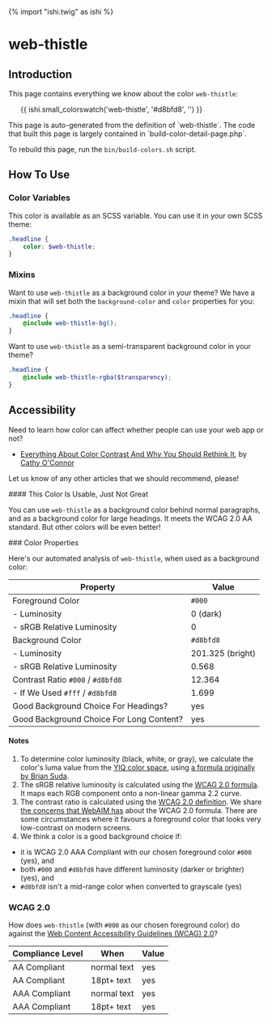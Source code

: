 {% import "ishi.twig" as ishi %}
# web-thistle

## Introduction

This page contains everything we know about the color `web-thistle`:

<div class="grid">
    <div class="cell">
        <div class="swatch">
            <ul>
                {{ ishi.small_colorswatch('web-thistle', '#d8bfd8', '') }}
            </ul>
        </div>
    </div>
</div>

<div class="callout attention" markdown="1">
This page is auto-generated from the definition of `web-thistle`. The code that built this page is largely contained in `build-color-detail-page.php`.

To rebuild this page, run the `bin/build-colors.sh` script.
</div>

## How To Use

### Color Variables

This color is available as an SCSS variable. You can use it in your own SCSS theme:

```scss
.headline {
    color: $web-thistle;
}
```

### Mixins

Want to use `web-thistle` as a background color in your theme? We have a mixin that will set both the `background-color` and `color` properties for you:

```scss
.headline {
    @include web-thistle-bg();
}
```

Want to use `web-thistle` as a semi-transparent background color in your theme?

```scss
.headline {
    @include web-thistle-rgba($transparency);
}
```

## Accessibility

Need to learn how color can affect whether people can use your web app or not?

* [Everything About Color Contrast And Why You Should Rethink It](https://www.smashingmagazine.com/2014/10/color-contrast-tips-and-tools-for-accessibility/), by [Cathy O'Connor](http://www.twitter.com/cagocon)

Let us know of any other articles that we should recommend, please!
<div class="callout warning" markdown="1">
#### This Color Is Usable, Just Not Great

You can use `web-thistle` as a background color behind normal paragraphs, and as a background color for large headings. It meets the WCAG 2.0 AA standard. But other colors will be even better!
</div>
### Color Properties

Here's our automated analysis of `web-thistle`, when used as a background color:

Property | Value
---------|------
Foreground Color | `#000`
- Luminosity | 0 (dark)
- sRGB Relative Luminosity | 0
Background Color | `#d8bfd8`
- Luminosity | 201.325 (bright)
- sRGB Relative Luminosity | 0.568
Contrast Ratio `#000` / `#d8bfd8` | 12.364
- If We Used `#fff` / `#d8bfd8` | 1.699
Good Background Choice For Headings? | yes
Good Background Choice For Long Content? | yes

#### Notes

1. To determine color luminosity (black, white, or gray), we calculate the color's luma value from the [YIQ color space](https://en.wikipedia.org/wiki/YIQ), using [a formula originally by Brian Suda](https://24ways.org/2010/calculating-color-contrast/).
1. The sRGB relative luminosity is calculated using the [WCAG 2.0 formula](https://www.w3.org/TR/WCAG20/#relativeluminancedef). It maps each RGB component onto a non-linear gamma 2.2 curve.
1. The contrast ratio is calculated using the [WCAG 2.0 definition](https://www.w3.org/TR/2008/REC-WCAG20-20081211/#contrast-ratiodef). We share [the concerns that WebAIM has](http://webaim.org/blog/wcag-2-1-feedback/) about the WCAG 2.0 formula. There are some circumstances where it favours a foreground color that looks very low-contrast on modern screens.
1. We think a color is a good background choice if:
  - it is WCAG 2.0 AAA Compliant with our chosen foreground color `#000` (yes), and
  - both `#000` and `#d8bfd8` have different luminosity (darker or brighter) (yes), and
  - `#d8bfd8` isn't a mid-range color when converted to grayscale (yes)

### WCAG 2.0

How does `web-thistle` (with `#000` as our chosen foreground color) do against the [Web Content Accessibility Guidelines (WCAG) 2.0](https://www.w3.org/TR/WCAG20/)?

Compliance Level | When | Value
-----------------|------|------
AA Compliant | normal text | yes
AA Compliant | 18pt+ text | yes
AAA Compliant | normal text | yes
AAA Compliant | 18pt+ text | yes